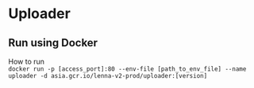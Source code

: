 # Uploader

## Run using Docker

How to run<br>
``docker run -p [access_port]:80 --env-file [path_to_env_file] --name uploader -d asia.gcr.io/lenna-v2-prod/uploader:[version]``
